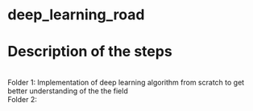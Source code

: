 # deep_learning_road
<h1><strong>Description of the steps</strong></h1> <br>
  Folder 1: Implementation of deep learning algorithm from scratch to get better understanding of the the field <br>
  Folder 2: 
